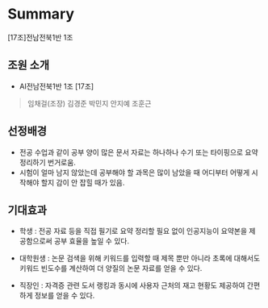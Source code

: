 # Summary
[17조]전남전북1반 1조

## 조원 소개
- AI전남전북1반 1조 [17조]
> 임채걸(조장)
> 김경준
> 박민지
> 안지예
> 조훈근

## 선정배경
- 전공 수업과 같이 공부 양이 많은 문서 자료는 하나하나 수기 또는 타이핑으로 요약 정리하기 번거로움.
- 시험이 얼마 남지 않았는데 공부해야 할 과목은 많이 남았을 때 어디부터 어떻게 시작해야 할지 감이 안   잡힐 때가 있음.

## 기대효과
- 학생 : 전공 자료 등을 직접 필기로 요약 정리할 필요 없이 인공지능이 요약본을 제공함으로써 공부 효율을 높일 수 있다.

- 대학원생 : 논문 검색을 위해 키워드를 입력할 때 제목 뿐만 아니라 초록에 대해서도 키워드 빈도수를 계산하여 더 양질의 논문 자료를 얻을 수 있다.

- 직장인 : 자격증 관련 도서 랭킹과 동시에 사용자 근처의 재고 현황도 제공하여 간편하게 정보를 얻을 수 있다.



